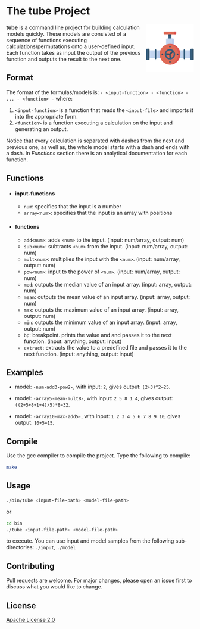 # The **tube** Project

<img style="float: right;" src="./img/valve.png">

**tube** is a command line project for building calculation models quickly. These models are consisted of a sequence of functions executing calculations/permutations onto a user-defined input. Each function takes as input the output of the previous function and outputs the result to the next one.


## Format

The format of the formulas/models is:
  `- <input-function> - <function> - ... - <function> -`
 where:
  1. `<input-function>` is a function that reads the `<input-file>` and imports it into the appropriate form.
  2. `<function>` is a function executing a calculation on the input and generating an output.

  Notice that every calculation is separated with dashes from the next and previous one, as well as, the whole model starts with a dash and ends with a dash.
  In *Functions* section there is an analytical documentation for each function.


## Functions

- #### input-functions ####
  - `num`: specifies that the input is a number
  - `array<num>`: specifies that the input is an array with <num> positions

- #### functions ####
  - `add<num>`: adds `<num>` to the input. (input: num/array, output: num)
  - `sub<num>`: subtracts `<num>` from the input. (input: num/array, output: num)
  - `mult<num>`: multiplies the input with the `<num>`. (input: num/array, output: num)
  - `pow<num>`: input to the power of `<num>`. (input: num/array, output: num)
  - `med`: outputs the median value of an input array. (input: array, output: num)
  - `mean`: outputs the mean value of an input array. (input: array, output: num)
  - `max`: outputs the maximum value of an input array. (input: array, output: num)
  - `min`: outputs the minimum value of an input array. (input: array, output: num)
  - `bp`: breakpoint. prints the value and and passes it to the next function. (input: anything, output: input)
  - `extract`: extracts the value to a predefined file and passes it to the next function. (input: anything, output: input)


## Examples

- model: `-num-add3-pow2-`,
  with input: `2`,
  gives output: `(2+3)^2=25`.

- model: `-array5-mean-mult8-`,
  with input: `2 5 8 1 4`,
  gives output: `((2+5+8+1+4)/5)*8=32`.

- model: `-array10-max-add5-`,
  with input: `1 2 3 4 5 6 7 8 9 10`,
  gives output: `10+5=15`.


## Compile

Use the gcc compiler to compile the project. Type the following to compile:

```bash
make
```


## Usage

```bash
./bin/tube <input-file-path> <model-file-path>
```
or
```bash
cd bin
./tube <input-file-path> <model-file-path>
```

to execute. You can use input and model samples from the following sub-directories: `./input`, `./model`


## Contributing
Pull requests are welcome. For major changes, please open an issue first to discuss what you would like to change.


## License
[Apache License 2.0](https://www.apache.org/licenses/LICENSE-2.0)
